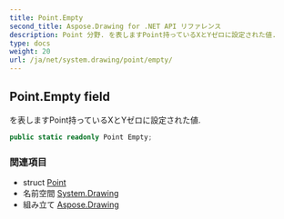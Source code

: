 ```yaml
---
title: Point.Empty
second_title: Aspose.Drawing for .NET API リファレンス
description: Point 分野. を表しますPoint持っているXとYゼロに設定された値.
type: docs
weight: 20
url: /ja/net/system.drawing/point/empty/
---
```

## Point.Empty field

を表しますPoint持っているXとYゼロに設定された値.

```csharp
public static readonly Point Empty;
```

### 関連項目

* struct [Point](../)
* 名前空間 [System.Drawing](../../point/)
* 組み立て [Aspose.Drawing](../../../)


